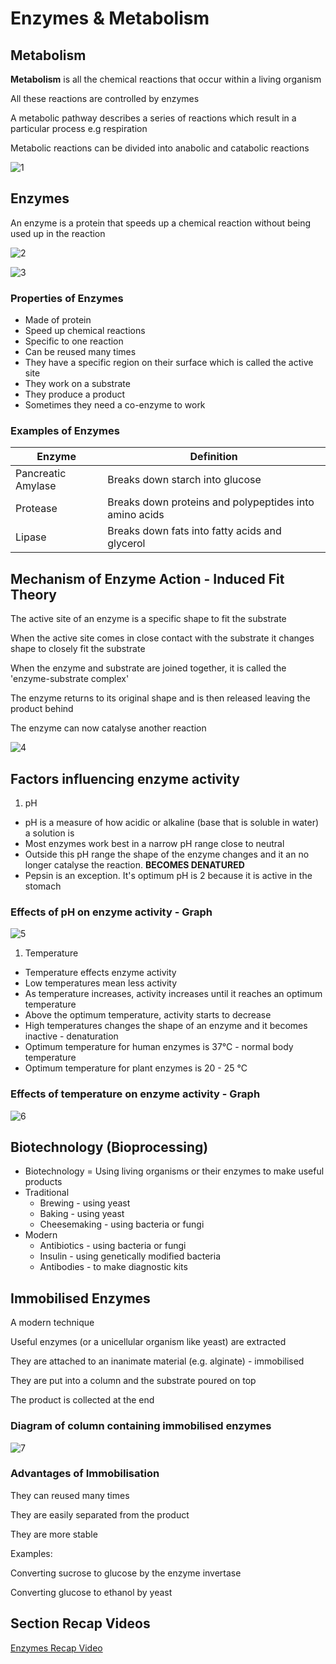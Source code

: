 # Enzymes & Metabolism

## Metabolism

**Metabolism** is all the chemical reactions that occur within a living organism

All these reactions are controlled by enzymes

A metabolic pathway describes a series of reactions which result in a particular process e.g respiration

Metabolic reactions can be divided into anabolic and catabolic reactions

![1](enzymes-and-metabolism/1.png)

## Enzymes

An enzyme is a protein that speeds up a chemical reaction without being used up in the reaction

![2](enzymes-and-metabolism/2.png)

![3](enzymes-and-metabolism/3.png)

### Properties of Enzymes

- Made of protein
- Speed up chemical reactions
- Specific to one reaction
- Can be reused many times
- They have a specific region on their surface which is called the active site
- They work on a substrate
- They produce a product
- Sometimes they need a co-enzyme to work

### Examples of Enzymes

| Enzyme             | Definition                                             |
|--------------------|--------------------------------------------------------|
| Pancreatic Amylase | Breaks down starch into glucose                        |
| Protease           | Breaks down proteins and polypeptides into amino acids |
| Lipase             | Breaks down fats into fatty acids and glycerol         |

## Mechanism of Enzyme Action - Induced Fit Theory

The active site of an enzyme is a specific shape to fit the substrate

When the active site comes in close contact with the substrate it changes shape to closely fit the substrate

When the enzyme and substrate are joined together, it is called the 'enzyme-substrate complex'

The enzyme returns to its original shape and is then released leaving the product behind

The enzyme can now catalyse another reaction

![4](enzymes-and-metabolism/4.png)

## Factors influencing enzyme activity

1. pH
- pH is a measure of how acidic or alkaline (base that is soluble in water) a solution is
- Most enzymes work best in a narrow pH range close to neutral
- Outside this pH range the shape of the enzyme changes and it an no longer catalyse the reaction. **BECOMES DENATURED**
- Pepsin is an exception. It's optimum pH is 2 because it is active in the stomach

### Effects of pH on enzyme activity - Graph

![5](enzymes-and-metabolism/5.png)

1. Temperature
- Temperature effects enzyme activity
- Low temperatures mean less activity
- As temperature increases, activity increases until it reaches an optimum temperature
- Above the optimum temperature, activity starts to decrease
- High temperatures changes the shape of an enzyme and it becomes inactive - denaturation
- Optimum temperature for human enzymes is 37°C - normal body temperature
- Optimum temperature for plant enzymes is 20 - 25 °C

### Effects of temperature on enzyme activity - Graph

![6](enzymes-and-metabolism/6.png)

## Biotechnology (Bioprocessing)

- Biotechnology = Using living organisms or their enzymes to make useful products
- Traditional
    - Brewing - using yeast
    - Baking - using yeast
    - Cheesemaking - using bacteria or fungi
- Modern
    - Antibiotics - using bacteria or fungi
    - Insulin - using genetically modified bacteria
    - Antibodies - to make diagnostic kits

## Immobilised Enzymes

A modern technique

Useful enzymes (or a unicellular organism like yeast) are extracted

They are attached to an inanimate material (e.g. alginate) - immobilised

They are put into a column and the substrate poured on top

The product is collected at the end

### Diagram of column containing immobilised enzymes

![7](enzymes-and-metabolism/7.png)

### Advantages of Immobilisation

They can reused many times

They are easily separated from the product

They are more stable

Examples:

Converting sucrose to glucose by the enzyme invertase

Converting glucose to ethanol by yeast

## Section Recap Videos

[Enzymes Recap Video](https://youtu.be/qgVFkRn8f10)